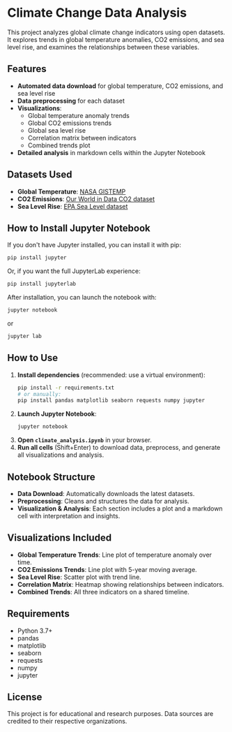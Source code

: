 # Climate Change Data Analysis

This project analyzes global climate change indicators using open datasets. It explores trends in global temperature anomalies, CO2 emissions, and sea level rise, and examines the relationships between these variables.

## Features
- **Automated data download** for global temperature, CO2 emissions, and sea level rise
- **Data preprocessing** for each dataset
- **Visualizations**:
  - Global temperature anomaly trends
  - Global CO2 emissions trends
  - Global sea level rise
  - Correlation matrix between indicators
  - Combined trends plot
- **Detailed analysis** in markdown cells within the Jupyter Notebook

## Datasets Used
- **Global Temperature**: [NASA GISTEMP](https://data.giss.nasa.gov/gistemp/tabledata_v4/GLB.Ts+dSST.txt)
- **CO2 Emissions**: [Our World in Data CO2 dataset](https://github.com/owid/co2-data)
- **Sea Level Rise**: [EPA Sea Level dataset](https://github.com/datasets/sea-level-rise)

## How to Install Jupyter Notebook
If you don't have Jupyter installed, you can install it with pip:

```bash
pip install jupyter
```

Or, if you want the full JupyterLab experience:

```bash
pip install jupyterlab
```

After installation, you can launch the notebook with:

```bash
jupyter notebook
```
or
```bash
jupyter lab
```

## How to Use
1. **Install dependencies** (recommended: use a virtual environment):
   ```bash
   pip install -r requirements.txt
   # or manually:
   pip install pandas matplotlib seaborn requests numpy jupyter
   ```
2. **Launch Jupyter Notebook**:
   ```bash
   jupyter notebook
   ```
3. **Open `climate_analysis.ipynb`** in your browser.
4. **Run all cells** (Shift+Enter) to download data, preprocess, and generate all visualizations and analysis.

## Notebook Structure
- **Data Download**: Automatically downloads the latest datasets.
- **Preprocessing**: Cleans and structures the data for analysis.
- **Visualization & Analysis**: Each section includes a plot and a markdown cell with interpretation and insights.

## Visualizations Included
- **Global Temperature Trends**: Line plot of temperature anomaly over time.
- **CO2 Emissions Trends**: Line plot with 5-year moving average.
- **Sea Level Rise**: Scatter plot with trend line.
- **Correlation Matrix**: Heatmap showing relationships between indicators.
- **Combined Trends**: All three indicators on a shared timeline.

## Requirements
- Python 3.7+
- pandas
- matplotlib
- seaborn
- requests
- numpy
- jupyter

## License
This project is for educational and research purposes. Data sources are credited to their respective organizations. 